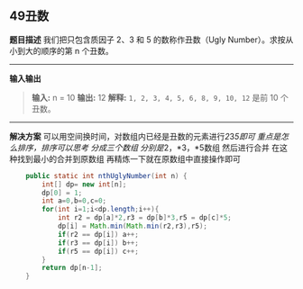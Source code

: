 ## 49丑数 
**题目描述**
我们把只包含质因子 2、3 和 5 的数称作丑数（Ugly Number）。求按从小到大的顺序的第 n 个丑数。

---
**输入输出**
>**输入:** n = 10
**输出:** 12
**解释:** `1, 2, 3, 4, 5, 6, 8, 9, 10, 12` 是前 10 个丑数。
---
**解决方案**
可以用空间换时间，对数组内已经是丑数的元素进行*2*3*5即可
重点是怎么排序，排序可以思考
分成三个数组
分别是*2，*3，*5数组
然后进行合并
在这种找到最小的合并到原数组
再精炼一下就在原数组中直接操作即可
```java
    public static int nthUglyNumber(int n) {
        int[] dp= new int[n];
        dp[0] = 1;
        int a=0,b=0,c=0;
        for(int i=1;i<dp.length;i++){
            int r2 = dp[a]*2,r3 = dp[b]*3,r5 = dp[c]*5;
            dp[i] = Math.min(Math.min(r2,r3),r5);
            if(r2 == dp[i]) a++;
            if(r3 == dp[i]) b++;
            if(r5 == dp[i]) c++;
        }
        return dp[n-1];
    }
```



